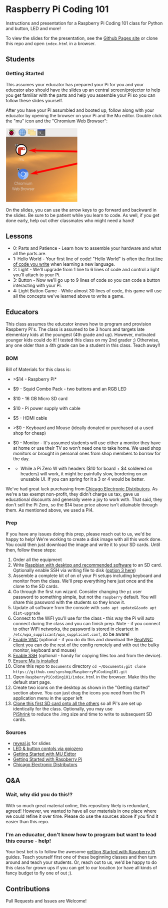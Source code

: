 # Raspberry Pi Coding 101

Instructions and presentation for a Raspberry Pi Coding 101 class for Python and button, LED and more!

To view the slides for the presentation, see the [Github Pages site](https://synshop.ch4lox.com/RaspberryPiCoding101/)
or clone this repo and open `index.html` in a browser. 

## Students

### Getting Started

This assumes your educator has prepared your Pi for you and your educator also should have the slides up an central
screen/projector to help you get familiar with the parts and help you assemble your Pi so you can follow
these slides yourself.

After you have your Pi assumbled and booted up, follow along with your educator by opening the browser on your 
Pi and the Mu editor. Double click the "mu" icon 
and the "Chromium Web Browser":

![](./images/launcher.icons.png)  

On the slides, you can use the arrow keys to go forward and backward in the slides. Be sure to be
patient while you learn to code. As well, if you get done early, help out other classmates who might need
a hand!  

## Lessons

* 0: Parts and Patience - Learn how to assemble your hardware and what all the parts are.
* 1: Hello World - Your first line of code!  "Hello World" is often 
[the first line of code you write](https://en.wikipedia.org/wiki/%22Hello,_World!%22_program) when learning a new language.
* 2: Light - We'll upgrade from 1 line to 6 lines of code and control a light you'll attach to your Pi.
* 3: Button - Now we'll go up to 9 lines of code so you can code a button interacting with your Pi.
* 4: Light Button Game - While almost 30 lines of code, this game will use all the concepts we've learned above to
write a game.

## Educators

This class assumes the educator knows how to program and provision Raspberry Pi's.  The class is assumed to be
3 hours and targets late elementary kids at the youngest (4th grade and up). However, motivated younger kids
could do it! I tested this class on my 2nd grader ;)  Otherwise, any one older than a 4th grade can be a student
in this class. Teach away!! 

### BOM

Bill of Materials for this class is:

* \>$14 - Raspberry Pi*
* $9 - Squid Combo Pack - two buttons and an RGB LED
* $10 - 16 GB Micro SD card
* $10 - Pi power supply with cable
* $5 - HDMI cable
* \>$0 - Keyboard and Mouse (ideally donated or purchased at a used shop for cheap)
* $0 - Monitor - It's assumed students will use either a monitor they have at home or use their TV so won't need
one to take home. We used shop monitors or brought in personal ones from shop members to borrow for the day. 

* - While a Pi Zero W with headers ($10 for board + $4 soldered on headers) will work, it might be painfully slow, bordering
on an unusable UI.  If you 
can spring for it a 3 or 4 would be better.

We've had great luck purchasing from [Chicago Electronic Distributors](https://chicagodist.com/). As we're a 
tax exempt non-profit, they didn't charge us tax, gave us educational discounts and generally were a
joy to work with.  That said, they don't sell the Pi Zero, so the $14 base price above isn't attainable through them.
As mentioned above, we used a Pi4. 

### Prep

If you have any issues doing this prep, please reach out to us, we'd be happy to help!  We're working to create a disk 
image with all this work done. You could then just download the image and write it to your SD cards.  Until then, 
follow these steps:

1. Order all the equipment
1. Write 
[Raspbian with desktop and recommended software](https://projects.raspberrypi.org/en/projects/raspberry-pi-setting-up/2) 
to an SD card. Optionally enable SSH via writing file to disk ([option 3 here](https://www.raspberrypi.org/documentation/remote-access/ssh/))
1. Assemble a complete kit of on of your Pi setups including keyboard and monitor from the class. We'll prep everything 
here just once and the clone to the SD cards.
1. Go through the first run wizard. Consider changing the `pi` user password to something simple, but not the `raspberry` default. 
You will share this password with the students so they know it.
1. Update all software from the console with `sudo apt update&&sudo apt dist-upgrade`
1. Connect to the WiFI you'll use for the class - this way the Pi will auto connect during the class and you can finish prep.
Note - if you connect to other WiFi networks, the password is stored in cleartext in `/etc/wpa_supplicant/wpa_supplicant.conf`, so 
be aware!
1. [Enable VNC](https://www.raspberrypi.org/documentation/remote-access/vnc/) (optional - if you do do this and download
the [RealVNC client](https://www.realvnc.com/en/connect/download/viewer/) you can do the rest of the config remotely 
and with out the bulky monitor, keyboard and mouse)
1. [Enable SSH](https://www.raspberrypi.org/documentation/remote-access/ssh/) (optional - handy for copying files too
and from the device).
1. [Ensure Mu is installed](https://projects.raspberrypi.org/en/projects/getting-started-with-mu)
1. Clone this repo to `Documents` directory `cd ~/Documents;git clone https://github.com/synshop/RaspberryPiCoding101.git`
1. Open `RaspberryPiCoding101/index.html` in the browser. Make this the default start page.
1. Create two icons on the desktop as shown in the "Getting started" section above. You can 
just drag the icons you need from the Pi application menu in the upper left
1. [Clone this first SD card onto all the others](https://beebom.com/how-clone-raspberry-pi-sd-card-windows-linux-macos/) 
so all Pi's are set up identically for the class. Optionally, you may use  
[PiShrink](https://github.com/Drewsif/PiShrink) to reduce the .img size and time to write to subsequent SD cards.

### Sources

* [reveal.js](https://github.com/hakimel/reveal.js) for slides
* [LED & button contols via gpiozero](https://gpiozero.readthedocs.io/en/stable/api_output.html)
* [Getting Started with MU Eidtor](https://projects.raspberrypi.org/en/projects/getting-started-with-mu)
* [Getting Started with Raspberry Pi](https://projects.raspberrypi.org/en/projects/raspberry-pi-getting-started)
* [Chicago Electronic Distributors](https://chicagodist.com/)

## Q&A 

### Wait, why did you do this!?  

With so much great material online, this repository likely is redundant, agreed!  However,
we wanted to have all our materials in one place where we could refine it over time.  Please
do use the sources above if you find it easier than this repo. 

### I'm an educator, don't know how to program but want to lead this course - help!

Your best bet is to follow the awesome 
[getting Started with Raspberry Pi](https://projects.raspberrypi.org/en/projects/raspberry-pi-getting-started) guides.
Teach yourself first one of these beginning classes and then turn around and teach your students.  Or,
reach out to us, we'd be happy to do this class for grown ups if you can get to our location (or have
all kinds of fancy budget to fly one of out ;).

## Contributions

Pull Requests and Issues are Welcome! 